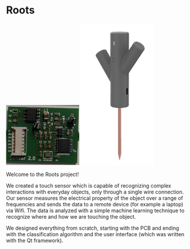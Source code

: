# Roots



<img src="https://github.com/Leopicchio/Roots/blob/main/PCB_roots.png" alt="drawing" width="200"/>
<img src="https://github.com/Leopicchio/Roots/blob/main/sensor.png" alt="drawing" width="200"/>

Welcome to the Roots project! 

We created a touch sensor which is capable of recognizing complex interactions with everyday objects, only through a single wire connection. Our sensor measures the electrical property of the object over a range of frequencies and sends the data to a remote device (for example a laptop) via Wifi. The data is analyzed with a simple machine learning technique to recognize where and how we are touching the object.

We designed everything from scratch, starting with the PCB and ending with the classification algorithm and the user interface (which was written with the Qt framework).

